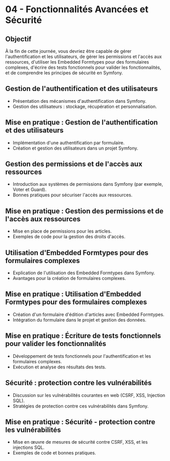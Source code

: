 # 04 - Fonctionnalités Avancées et Sécurité

## Objectif

À la fin de cette journée, vous devriez être capable de gérer l'authentification et les utilisateurs, de gérer les
permissions et l'accès aux ressources, d'utiliser les Embedded Formtypes pour des formulaires complexes, d'écrire des
tests fonctionnels pour valider les fonctionnalités, et de comprendre les principes de sécurité en Symfony.

## Gestion de l'authentification et des utilisateurs

- Présentation des mécanismes d'authentification dans Symfony.
- Gestion des utilisateurs : stockage, récupération et personnalisation.

## Mise en pratique : Gestion de l'authentification et des utilisateurs

- Implémentation d'une authentification par formulaire.
- Création et gestion des utilisateurs dans un projet Symfony.

## Gestion des permissions et de l'accès aux ressources

- Introduction aux systèmes de permissions dans Symfony (par exemple, Voter et Guard).
- Bonnes pratiques pour sécuriser l'accès aux ressources.

## Mise en pratique : Gestion des permissions et de l'accès aux ressources

- Mise en place de permissions pour les articles.
- Exemples de code pour la gestion des droits d'accès.

## Utilisation d'Embedded Formtypes pour des formulaires complexes

- Explication de l'utilisation des Embedded Formtypes dans Symfony.
- Avantages pour la création de formulaires complexes.

## Mise en pratique : Utilisation d'Embedded Formtypes pour des formulaires complexes

- Création d'un formulaire d'édition d'articles avec Embedded Formtypes.
- Intégration du formulaire dans le projet et gestion des données.

## Mise en pratique : Écriture de tests fonctionnels pour valider les fonctionnalités

- Développement de tests fonctionnels pour l'authentification et les formulaires complexes.
- Exécution et analyse des résultats des tests.

## Sécurité : protection contre les vulnérabilités

- Discussion sur les vulnérabilités courantes en web (CSRF, XSS, Injection SQL).
- Stratégies de protection contre ces vulnérabilités dans Symfony.

## Mise en pratique : Sécurité - protection contre les vulnérabilités

- Mise en œuvre de mesures de sécurité contre CSRF, XSS, et les injections SQL.
- Exemples de code et bonnes pratiques.
